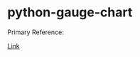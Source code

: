 # python-gauge-chart

Primary Reference:

[Link](http://nicolasfauchereau.github.io/climatecode/posts/drawing-a-gauge-with-matplotlib/)